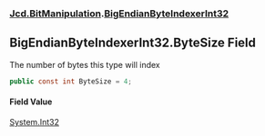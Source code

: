 ### [Jcd.BitManipulation](Jcd.BitManipulation.md 'Jcd.BitManipulation').[BigEndianByteIndexerInt32](Jcd.BitManipulation.BigEndianByteIndexerInt32.md 'Jcd.BitManipulation.BigEndianByteIndexerInt32')

## BigEndianByteIndexerInt32.ByteSize Field

The number of bytes this type will index

```csharp
public const int ByteSize = 4;
```

#### Field Value

[System.Int32](https://docs.microsoft.com/en-us/dotnet/api/System.Int32 'System.Int32')